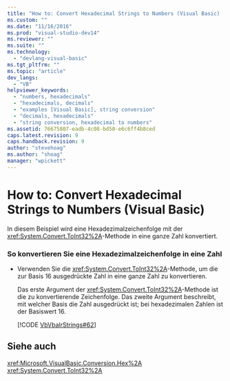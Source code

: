 ```yaml
---
title: "How to: Convert Hexadecimal Strings to Numbers (Visual Basic) | Microsoft Docs"
ms.custom: ""
ms.date: "11/16/2016"
ms.prod: "visual-studio-dev14"
ms.reviewer: ""
ms.suite: ""
ms.technology: 
  - "devlang-visual-basic"
ms.tgt_pltfrm: ""
ms.topic: "article"
dev_langs: 
  - "VB"
helpviewer_keywords: 
  - "numbers, hexadecimals"
  - "hexadecimals, decimals"
  - "examples [Visual Basic], string conversion"
  - "decimals, hexadecimals"
  - "string conversion, hexadecimal to numbers"
ms.assetid: 76675807-eadb-4c08-bd50-e6c6ff4b8ced
caps.latest.revision: 9
caps.handback.revision: 9
author: "stevehoag"
ms.author: "shoag"
manager: "wpickett"
---
```

# How to: Convert Hexadecimal Strings to Numbers (Visual Basic)
In diesem Beispiel wird eine Hexadezimalzeichenfolge mit der <xref:System.Convert.ToInt32%2A>\-Methode in eine ganze Zahl konvertiert.  
  
### So konvertieren Sie eine Hexadezimalzeichenfolge in eine Zahl  
  
-   Verwenden Sie die <xref:System.Convert.ToInt32%2A>\-Methode, um die zur Basis 16 ausgedrückte Zahl in eine ganze Zahl zu konvertieren.  
  
     Das erste Argument der <xref:System.Convert.ToInt32%2A>\-Methode ist die zu konvertierende Zeichenfolge.  Das zweite Argument beschreibt, mit welcher Basis die Zahl ausgedrückt ist; bei hexadezimalen Zahlen ist der Basiswert 16.  
  
     [!CODE [VbVbalrStrings#62](../CodeSnippet/VS_Snippets_VBCSharp/VbVbalrStrings#62)]  
  
## Siehe auch  
 <xref:Microsoft.VisualBasic.Conversion.Hex%2A>   
 <xref:System.Convert.ToInt32%2A>